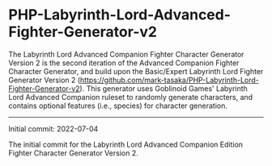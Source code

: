 # PHP-Labyrinth-Lord-Advanced-Fighter-Generator-v2
The Labyrinth Lord Advanced Companion Fighter Character Generator Version 2 is the second iteration of the Advanced Companion Fighter Character Generator, and build upon the Basic/Expert Labyrinth Lord Fighter Generator Version 2 (https://github.com/mark-tasaka/PHP-Labyrinth-Lord-Fighter-Generator-v2).  This generator uses Goblinoid Games' Labyrinth Lord Advanced Companion ruleset to randomly generate characters, and contains optional features (i.e., species) for character generation. 

-------------


Initial commit: 2022-07-04

The initial commit for the Labyrinth Lord Advanced Companion Edition Fighter Character Generator Version 2.
